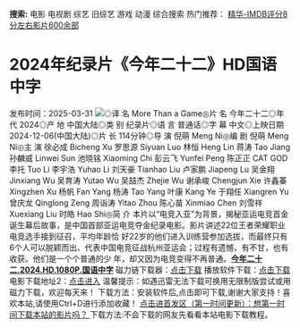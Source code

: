 **搜索:** 电影 电视剧 综艺 旧综艺 游戏 动漫 综合搜索 热门推荐： [精华-IMDB评分8分左右影片600余部](https://www.dytt8.com/html/gndy/jddy/20160320/50510.html)
# 2024年纪录片《今年二十二》HD国语中字
发布时间：2025-03-31 
![](https://img9.doubanio.com/view/photo/l_ratio_poster/public/p2914220139.jpg)◎译 名 More Than a Game◎片 名 今年二十二◎年 代 2024◎产 地 中国大陆◎类 别 纪录片◎语 言 普通话◎字 幕 中文◎上映日期 2024-12-06(中国大陆)◎片 长 114分钟◎导 演 倪萌 Meng Ni◎编 剧 倪萌 Meng Ni◎主 演 徐必成 Bicheng Xu 罗思源 Siyuan Luo 林恒 Heng Lin 蒋涛 Tao Jiang 孙麟威 Linwei Sun 池晓铭 Xiaoming Chi 彭云飞 Yunfei Peng 陈正正 CAT GOD 李托 Tuo Li 李宇浩 Yuhao Li 刘天豪 Tianhao Liu 卢家鹏 Jiapeng Lu 吴金翔 Jinxiang Wu 吴育涛 Yutao Wu 吴喆杰 Zhejie Wu 谢承峻 Chengjun Xie 许鑫蓁 Xingzhen Xu 杨帆 Fan Yang 杨涛 Tao Yang 叶康 Kang Ye 于翔任 Xiangren Yu 曾庆龙 Qinglong Zeng 周诣涛 Yitao Zhou 陈心苗 Xinmiao Chen 刘雪祥 Xuexiang Liu 时皓 Hao Shi◎简 介 本片以“电竞入亚”为背景，揭秘亚运电竞首金诞生幕后故事，是中国首部亚运电竞夺金纪录电影。影片讲述22位王者荣耀职业电竞选手接到征召，平均年龄恰 好22岁的他们进入训练营参加选拔，而最终只有6个人可以脱颖而出、代表中国电竞征战杭州亚运会；过程有遗憾，有不甘，也有收获。他们是一个个普通的少 年，却又因为电竞变得不再普通。[**今年二十二.2024.HD.1080P.国语中字**](magnet:?xt=urn:btih:33d531ab873c029f5df3bdb35e3b993544e00a00&dn=%e9%98%b3%e5%85%89%e7%94%b5%e5%bd%b1dygod.org.%e4%bb%8a%e5%b9%b4%e4%ba%8c%e5%8d%81%e4%ba%8c.2024.HD.1080P.%e5%9b%bd%e8%af%ad%e4%b8%ad%e5%ad%97.mkv&tr=udp%3a%2f%2ftracker.opentrackr.org%3a1337%2fannounce&tr=udp%3a%2f%2fexodus.desync.com%3a6969%2fannounce) 磁力链下载器：[点击下载](https://dygod.org/js/bt.htm "qBittorrent") 播放软件下载：[点击下载](https://dygod.org/js/player.htm "PotPlayer") 电影下载地址2：[点击进入](https://dygod.org/ "阳光电影") 温馨提示：如遇迅雷无法下载可换用无限制版尝试或用磁力下载，欢迎每天来！  下载方法：安装软件后,点击即可下载,谢谢大家支持！喜欢本站,请使用Ctrl+D进行添加收藏！ [点击进首发区（第一时间更新）：想第一时间下载本站的影片吗？ ](https://www.ygdy8.net/)下载方法:不会下载的网友先看看本站电影下载教程。